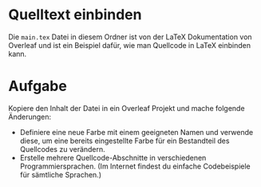# Quelltext einbinden

Die `main.tex` Datei in diesem Ordner ist von der LaTeX Dokumentation von Overleaf und ist ein Beispiel dafür, wie man Quellcode in LaTeX einbinden kann.

# Aufgabe 

Kopiere den Inhalt der Datei in ein Overleaf Projekt und mache folgende Änderungen:

- Definiere eine neue Farbe mit einem geeigneten Namen und verwende diese, um eine bereits eingestellte Farbe für ein Bestandteil des Quellcodes zu verändern.
- Erstelle mehrere Quellcode-Abschnitte in verschiedenen Programmiersprachen. (Im Internet findest du einfache Codebeispiele für sämtliche Sprachen.)

